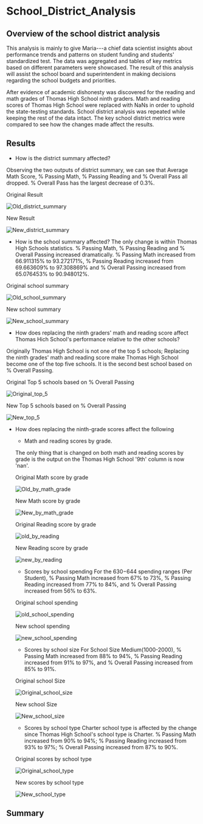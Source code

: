 # School_District_Analysis

## Overview of the school district analysis
This analysis is mainly to give Maria---a chief data scientist insights about performance trends and patterns on student funding and students' standardized test. The data was aggregated and tables of key metrics based on different parameters were showcased. The result of this analysis will assist the school board and superintendent in making decisions regarding the school budgets and priorities.

After evidence of academic dishonesty was discovered for the reading and math grades of Thomas High School ninth graders. Math and reading scores of Thomas High School were replaced with NaNs in order to uphold the state-testing standards. School district analysis was repeated while keeping the rest of the data intact. The key school district metrics were compared to see how the changes made affect the results. 

## Results

- How is the district summary affected?

Observing the two outputs of district summary, we can see that Average Math Score, % Passing Math, % Passing Reading and % Overall Pass all dropped. % Overall Pass has the largest decrease of 0.3%. 

Original Result

![Old_district_summary](https://user-images.githubusercontent.com/84931545/126057916-6c0fbb2c-39e9-4d48-81c7-f8832215b204.PNG)

New Result

![New_district_summary](https://user-images.githubusercontent.com/84931545/126057919-1a99d4a3-d45b-4048-acb9-ec0388ee624b.PNG)


- How is the school summary affected?
The only change is within Thomas High Schools statistics. 
% Passing Math, % Passing Reading and % Overall Passing increased dramatically.
% Passing Math increased from 66.911315% to 93.272171%, % Passing Reading increased from 69.663609% to 97.308869% and % Overall Passing increased from 65.076453% to 90.948012%. 

Original school summary 

![Old_school_summary](https://user-images.githubusercontent.com/84931545/126057924-88d1a9cb-276e-4bbe-be6c-8f127afc817e.PNG)

New school summary

![New_school_summary](https://user-images.githubusercontent.com/84931545/126057927-5b5d6f31-4fd3-4fee-92a5-329af6a04326.PNG)


- How does replacing the ninth graders' math and reading score affect Thomas Hich School's performance relative to the other schools?

Originally Thomas High School is not one of the top 5 schools; Replacing the ninth grades' math and reading score make Thomas High School become one of the top five schools. It is the second best school based on % Overall Passing. 

Original Top 5 schools based on % Overall Passing

![Original_top_5](https://user-images.githubusercontent.com/84931545/126057932-6d515e9a-b2a3-4c33-b5e7-a9efd26b96d0.PNG)

New Top 5 schools based on % Overall Passing

![New_top_5](https://user-images.githubusercontent.com/84931545/126057936-2e6fd2f4-af50-47e0-9d78-defd72372e66.PNG)


- How does replacing the ninth-grade scores affect the following

    - Math and reading scores by grade.

    The only thing that is changed on both math and reading scores by grade is the output on the Thomas High School '9th' column is now 'nan'.

    Original Math score by grade
    
    ![Old_by_math_grade](https://user-images.githubusercontent.com/84931545/126057944-450c83c9-a72b-46c0-aa8c-14fb92330821.PNG)

    New Math score by grade

    ![New_by_math_grade](https://user-images.githubusercontent.com/84931545/126057951-66f25ee7-e7dc-4d16-86ae-ff1627c4e08b.PNG)

    Original Reading score by grade
    
    ![old_by_reading](https://user-images.githubusercontent.com/84931545/126057965-25c8fd48-73a9-4e40-93dd-bc2f697798e4.PNG)

    New Reading score by grade

    ![new_by_reading](https://user-images.githubusercontent.com/84931545/126057973-e6386b91-64c9-43cc-95a6-fe5e910db431.PNG)


    - Scores by school spending
    For the $630-$644 spending ranges (Per Student), % Passing Math increased from 67% to 73%, % Passing Reading increased from 77% to 84%, and % Overall Passing increased from 56% to 63%. 

    Original school spending
    
    ![old_school_spending](https://user-images.githubusercontent.com/84931545/126057983-c4fc6925-da0a-4709-ac29-e724284e6c7d.PNG)
    
    New school spending

    ![new_school_spending](https://user-images.githubusercontent.com/84931545/126057987-84bc77aa-f122-431a-a9fc-24f7a9f3c409.PNG)

    - Scores by school size
    For School Size Medium(1000-2000), % Passing Math increased from 88% to 94%, % Passing Reading increased from 91% to 97%, and % Overall Passing increased from 85% to 91%.

    Original school Size
    
    ![Original_school_size](https://user-images.githubusercontent.com/84931545/126057989-81d68166-2c4e-4435-8841-c6f0b175100d.PNG)

    New school Size
    
    ![New_school_size](https://user-images.githubusercontent.com/84931545/126057995-1d6f2ce8-c0d2-4e4c-822f-2f974f31b665.PNG)

    
    - Scores by school type
    Charter school type is affected by the change since Thomas High School's school type is Charter. % Passing Math increased from 90% to 94%; % Passing Reading increased from 93% to 97%; % Overall Passing increased from 87% to 90%.

    Original scores by school type
    
    ![Original_school_type](https://user-images.githubusercontent.com/84931545/126058026-b548868e-a8f4-4a1f-984b-e7a1a10aa925.PNG)

    New scores by school type
    
    ![New_school_type](https://user-images.githubusercontent.com/84931545/126058033-38ef6f3c-3bd8-496d-9f4e-fbd21b4ac84e.PNG)


## Summary
